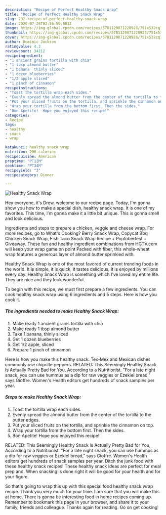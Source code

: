 ```yaml
---
description: "Recipe of Perfect Healthy Snack Wrap"
title: "Recipe of Perfect Healthy Snack Wrap"
slug: 232-recipe-of-perfect-healthy-snack-wrap
date: 2020-07-26T02:56:59.681Z
image: https://img-global.cpcdn.com/recipes/5781129871228928/751x532cq70/healthy-snack-wrap-recipe-main-photo.jpg
thumbnail: https://img-global.cpcdn.com/recipes/5781129871228928/751x532cq70/healthy-snack-wrap-recipe-main-photo.jpg
cover: https://img-global.cpcdn.com/recipes/5781129871228928/751x532cq70/healthy-snack-wrap-recipe-main-photo.jpg
author: Dominic Jackson
ratingvalue: 4.3
reviewcount: 34212
recipeingredient:
- "1 ancient grains tortilla with chia"
- "1 tbsp almond butter"
- "1 banana  thinly sliced"
- "1 dozen blueberries"
- "1/2 apple sliced"
- "1 pinch of cinnamon"
recipeinstructions:
- "Toast the tortilla wrap each sides."
- "Evenly spread the almond butter from the center of the tortilla to the outter edges."
- "Put your sliced fruits on the tortilla, and sprinkle the cinnamon on top."
- "Wrap your tortilla from the bottom first. Then the sides."
- "Bon Apetite!  Hope you enjoyed this recipe!"
categories:
- Recipe
tags:
- healthy
- snack
- wrap

katakunci: healthy snack wrap 
nutrition: 290 calories
recipecuisine: American
preptime: "PT12M"
cooktime: "PT34M"
recipeyield: "3"
recipecategory: Dinner

---
```



![Healthy Snack Wrap](https://img-global.cpcdn.com/recipes/5781129871228928/751x532cq70/healthy-snack-wrap-recipe-main-photo.jpg)

Hey everyone, it's Drew, welcome to our recipe page. Today, I'm gonna show you how to make a special dish, healthy snack wrap. It is one of my favorites. This time, I'm gonna make it a little bit unique. This is gonna smell and look delicious.

Ingredients and steps to prepare a chicken, veggie and cheese wrap. For more recipes, go to What&#39;s Cooking? Berry Snack Wrap, Copycat Bbq Chicken Snack Wrap, Fish Taco Snack Wrap Recipe + Poptoberfest + Giveaway. These fun and healthy ingredient combinations from HGTV.com will keep your wrap game on point Packed with fiber, this whole-wheat wrap features a generous layer of almond butter sprinkled with.

Healthy Snack Wrap is one of the most favored of current trending foods in the world. It is simple, it is quick, it tastes delicious. It is enjoyed by millions every day. Healthy Snack Wrap is something which I've loved my entire life. They are nice and they look wonderful.


To begin with this recipe, we must first prepare a few ingredients. You can cook healthy snack wrap using 6 ingredients and 5 steps. Here is how you cook it.

<!--inarticleads1-->

##### The ingredients needed to make Healthy Snack Wrap:

1. Make ready 1 ancient grains tortilla with chia
1. Make ready 1 tbsp almond butter
1. Take 1 banana,  thinly sliced
1. Get 1 dozen blueberries
1. Get 1/2 apple, sliced
1. Prepare 1 pinch of cinnamon


Here is how you make this healthy snack. Tex-Mex and Mexican dishes commonly use chipotle peppers. RELATED: This Seemingly Healthy Snack Is Actually Pretty Bad for You, According to a Nutritionist. &#34;For a late night snack, you can use hummus as a dip for raw veggies or Ezekiel bread,&#34; says Gioffre. Women&#39;s Health editors get hundreds of snack samples per year. 

<!--inarticleads2-->

##### Steps to make Healthy Snack Wrap:

1. Toast the tortilla wrap each sides.
1. Evenly spread the almond butter from the center of the tortilla to the outter edges.
1. Put your sliced fruits on the tortilla, and sprinkle the cinnamon on top.
1. Wrap your tortilla from the bottom first. Then the sides.
1. Bon Apetite!  Hope you enjoyed this recipe!


RELATED: This Seemingly Healthy Snack Is Actually Pretty Bad for You, According to a Nutritionist. &#34;For a late night snack, you can use hummus as a dip for raw veggies or Ezekiel bread,&#34; says Gioffre. Women&#39;s Health editors get hundreds of snack samples per year. Ditch the junk food with these healthy snack recipes! These healthy snack ideas are perfect for meal prep and. When snacking is done right it will be good for your health and for your figure. 

So that's going to wrap this up with this special food healthy snack wrap recipe. Thank you very much for your time. I am sure that you will make this at home. There is gonna be interesting food in home recipes coming up. Remember to bookmark this page in your browser, and share it to your family, friends and colleague. Thanks again for reading. Go on get cooking!
